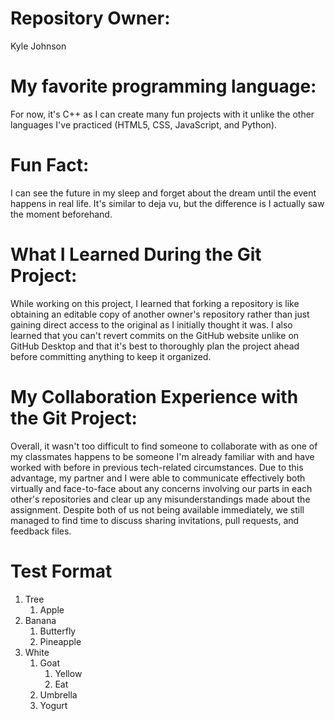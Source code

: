 # Repository Owner:
Kyle Johnson
# My favorite programming language:
For now, it's C++ as I can create many fun projects with it unlike the other languages I've practiced (HTML5, CSS, JavaScript, and Python).
# Fun Fact: 
I can see the future in my sleep and forget about the dream until the event happens in real life. It's similar to deja vu, but the difference is I actually saw the moment beforehand.
# What I Learned During the Git Project:
While working on this project, I learned that forking a repository is like obtaining an editable copy of another owner's repository rather than just gaining direct access to the original as I initially thought it was. I also learned that you can't revert commits on the GitHub website unlike on GitHub Desktop and that it's best to thoroughly plan the project ahead before committing anything to keep it organized.
# My Collaboration Experience with the Git Project:
Overall, it wasn't too difficult to find someone to collaborate with as one of my classmates happens to be someone I'm already familiar with and have worked with before in previous tech-related circumstances. Due to this advantage, my partner and I were able to communicate effectively both virtually and face-to-face about any concerns involving our parts in each other's repositories and clear up any misunderstandings made about the assignment. Despite both of us not being available immediately, we still managed to find time to discuss sharing invitations, pull requests, and feedback files.
# Test Format
1. Tree
   1. Apple
2. Banana
   1. Butterfly
   2. Pineapple
3. White
   1. Goat
      1. Yellow
      2. Eat
   2. Umbrella
     1. Yogurt

